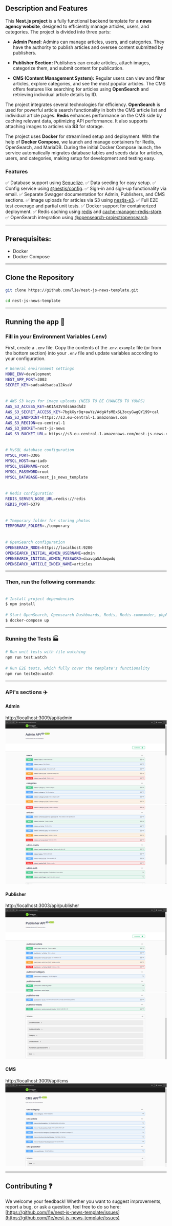 ## Description and Features

This **Nest.js project** is a fully functional backend template for a **news agency website**, designed to efficiently manage articles, users, and categories. The project is divided into three parts:

- **Admin Panel:** Admins can manage articles, users, and categories. They have the authority to publish articles and oversee content submitted by publishers.
  
- **Publisher Section:** Publishers can create articles, attach images, categorize them, and submit content for publication.

- **CMS (Content Management System):** Regular users can view and filter articles, explore categories, and see the most popular articles. The CMS offers features like searching for articles using **OpenSearch** and retrieving individual article details by ID.

The project integrates several technologies for efficiency. **OpenSearch** is used for powerful article search functionality in both the CMS article list and individual article pages. **Redis** enhances performance on the CMS side by caching relevant data, optimizing API performance. It also supports attaching images to articles via **S3** for storage.

The project uses **Docker** for streamlined setup and deployment. With the help of **Docker Compose**, we launch and manage containers for Redis, OpenSearch, and MariaDB. During the initial Docker Compose launch, the service automatically migrates database tables and seeds data for articles, users, and categories, making setup for development and testing easy.

### Features

:white_check_mark: Database support using [Sequelize](https://www.npmjs.com/package/sequelize).
:white_check_mark: Data seeding for easy setup.
:white_check_mark: Config service using [@nestjs/config](https://www.npmjs.com/package/@nestjs/config).
:white_check_mark: Sign-in and sign-up functionality via email.
:white_check_mark: Separate Swagger documentation for Admin, Publishers, and CMS sections.
:white_check_mark: Image uploads for articles via S3 using [nestjs-s3](https://www.npmjs.com/package/nestjs-s3).
:white_check_mark: Full E2E test coverage and partial unit tests.
:white_check_mark: Docker support for containerized deployment.
:white_check_mark: Redis caching using [redis](https://www.npmjs.com/package/redis) and [cache-manager-redis-store](https://www.npmjs.com/package/cache-manager-redis-store).
:white_check_mark: OpenSearch integration using [@opensearch-project/opensearch](https://www.npmjs.com/package/@opensearch-project/opensearch).

---

## Prerequisites:

- Docker
- Docker Compose

---

## Clone the Repository

```bash
git clone https://github.com/l1e/nest-js-news-template.git

cd nest-js-news-template
```

---

## Running the app :running:


### Fill in your Environment Variables (.env)

First, create a `.env` file. Copy the contents of the .`env.example` file (or from the bottom section) into your `.env` file and update variables according to your configuration.

```bash
# General environment settings
NODE_ENV=development
NEST_APP_PORT=3003
SECRET_KEY=sadsaAdsadsa12AsaV


# AWS S3 keys for image uploads (NEED TO BE CHANGED TO YOURS)
AWS_S3_ACCESS_KEY=AKIA43V4dsaAadAd3
AWS_S3_SECRET_ACCESS_KEY=7bgkXyr8q+awYz/AdgAfsMBxSL3ocyGwgQY199+cal
AWS_S3_ENDPOINT=https://s3.eu-central-1.amazonaws.com
AWS_S3_REGION=eu-central-1
AWS_S3_BUCKET=nest-js-news
AWS_S3_BUCKET_URL= https://s3.eu-central-1.amazonaws.com/nest-js-news-v0.1/


# MySQL database configuration
MYSQL_PORT=3306
MYSQL_HOST=mariadb
MYSQL_USERNAME=root
MYSQL_PASSWORD=root
MYSQL_DATABASE=nest_js_news_template


# Redis configuration
REDIS_SERVER_NODE_URL=redis://redis
REDIS_PORT=6379


# Temporary folder for storing photos
TEMPORARY_FOLDER=./temporary


# OpenSearch configuration
OPENSERACH_NODE=https://localhost:9200
OPENSEARCH_INITIAL_ADMIN_USERNAME=admin
OPENSEARCH_INITIAL_ADMIN_PASSWORD=daavqaSAdwqwdq
OPENSEARCH_ARTICLE_INDEX_NAME=articles
```

---

### Then, run the following commands:

```bash

# Install project dependencies
$ npm install

# Start OpenSearch, Opensearch Dashboards, Redis, Redis-commander, phpMyAdmin, and MariaDB with database seeding
$ docker-compose up


```

---

### Running the Tests :factory:

```bash
# Run unit tests with file watching
npm run test:watch 

# Run E2E tests, which fully cover the template's functionality
npm run teste2e:watch


```


----


### APi's sections :airplane:

#### Admin 
http://localhost:3009/api/admin
![](/images/admin_1.png)
![](/images/admin_2.png)

#### Publisher 
http://localhost:3003/api/publisher
![](/images/publisher_1.png)
![](/images/publisher_2_3.png)

#### CMS 
http://localhost:3009/api/cms 
![](/images/cms_1.png)

----

## Contributing :question:

We welcome your feedback! Whether you want to suggest improvements, report a bug, or ask a question, feel free to do so here: [https://github.com/l1e/nest-js-news-template/issues](https://github.com/l1e/nest-js-news-template/issues)

